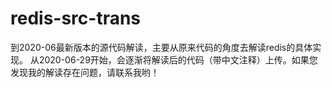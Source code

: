 # redis-src-trans
到2020-06最新版本的源代码解读，主要从原来代码的角度去解读redis的具体实现。 从2020-06-29开始，会逐渐将解读后的代码（带中文注释）上传。如果您发现我的解读存在问题，请联系我哟！
